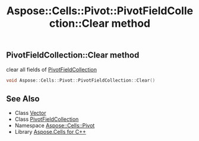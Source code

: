 ﻿---
title: Aspose::Cells::Pivot::PivotFieldCollection::Clear method
linktitle: Clear
second_title: Aspose.Cells for C++ API Reference
description: 'Aspose::Cells::Pivot::PivotFieldCollection::Clear method. clear all fields of PivotFieldCollection in C++.'
type: docs
weight: 1200
url: /cpp/aspose.cells.pivot/pivotfieldcollection/clear/
---
## PivotFieldCollection::Clear method


clear all fields of [PivotFieldCollection](../)

```cpp
void Aspose::Cells::Pivot::PivotFieldCollection::Clear()
```

## See Also

* Class [Vector](../../../aspose.cells/vector/)
* Class [PivotFieldCollection](../)
* Namespace [Aspose::Cells::Pivot](../../)
* Library [Aspose.Cells for C++](../../../)
